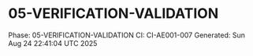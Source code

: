 # 05-VERIFICATION-VALIDATION
Phase: 05-VERIFICATION-VALIDATION
CI: CI-AE001-007
Generated: Sun Aug 24 22:41:04 UTC 2025
